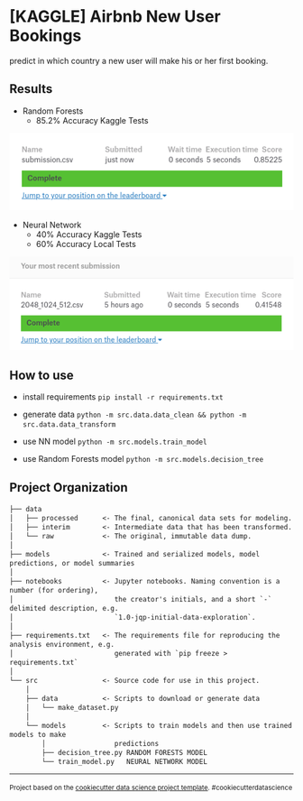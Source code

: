 [KAGGLE] Airbnb New User Bookings 
==============================

predict in which country a new user will make his or her first booking.

Results
------------
- Random Forests
    - 85.2% Accuracy Kaggle Tests

![Forest Score](./results/forest_score.png)

- Neural Network
    - 40% Accuracy Kaggle Tests
    - 60% Accuracy Local Tests

![NN Score](./results/nn_score.png)


How to use
------------
- install requirements
`pip install -r requirements.txt`

- generate data
`python -m src.data.data_clean && python -m src.data.data_transform`

- use NN model
`python -m src.models.train_model`

- use Random Forests model
`python -m src.models.decision_tree`

Project Organization
------------

    ├── data
    │   ├── processed      <- The final, canonical data sets for modeling.
    │   ├── interim        <- Intermediate data that has been transformed.
    │   └── raw            <- The original, immutable data dump.
    │
    ├── models             <- Trained and serialized models, model predictions, or model summaries
    │
    ├── notebooks          <- Jupyter notebooks. Naming convention is a number (for ordering),
    │                         the creator's initials, and a short `-` delimited description, e.g.
    │                         `1.0-jqp-initial-data-exploration`.
    │
    ├── requirements.txt   <- The requirements file for reproducing the analysis environment, e.g.
    │                         generated with `pip freeze > requirements.txt`
    │
    └── src                <- Source code for use in this project.
        │
        ├── data           <- Scripts to download or generate data
        │   └── make_dataset.py
        │
        └── models         <- Scripts to train models and then use trained models to make
            │                 predictions
            ├── decision_tree.py RANDOM FORESTS MODEL
            └── train_model.py   NEURAL NETWORK MODEL
         


--------

<p><small>Project based on the <a target="_blank" href="https://drivendata.github.io/cookiecutter-data-science/">cookiecutter data science project template</a>. #cookiecutterdatascience</small></p>
